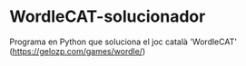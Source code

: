 # WordleCAT-solucionador
Programa en Python que soluciona el joc català 'WordleCAT' (https://gelozp.com/games/wordle/)
